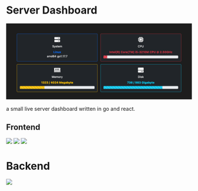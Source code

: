 # Server Dashboard

![screenshot](images/screenshot.png)

a small live server dashboard written in go and react.

## Frontend
![](https://img.shields.io/badge/Framework-React-informational?style=for-the-badge&logo=react&color=61DAFB)
![](https://img.shields.io/badge/Web-TypeScript-informational?style=for-the-badge&logo=typescript&color=3178C6)
![](https://img.shields.io/badge/Web-Boostrap-informational?style=for-the-badge&logo=bootstrap&color=7952B3)

# Backend
![](https://img.shields.io/badge/Language-Go-informational?style=for-the-badge&logo=go&color=00ADD8)
